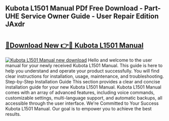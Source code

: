 ## Kubota L1501 Manual PDf Free Download - Part-UHE Service Owner Guide - User Repair Edition JAxdr

# <h2><a href="http://bc29640.oget.top/?id=Kubota+L1501+Manual">🔗Download New 👉🔴 Kubota L1501 Manual</a></h2>

[![Kubota L1501 Manual new download](https://i.imgur.com/5g1atiW.png)](http://bc29640.oget.top/?id=Kubota+L1501+Manual)
Hello and welcome to the user manual for your newly received Kubota L1501 Manual. This guide is here to help you understand and operate your product successfully. You will find clear instructions for installation, usage, maintenance, and troubleshooting. Step-by-Step Installation Guide This section provides a clear and concise installation guide for your new Kubota L1501 Manual. Kubota L1501 Manual comes with an array of advanced features, including voice commands, customizable settings, multi-language support, and automatic backups, all accessible through the user interface. We're Committed to Your Success Kubota L1501 Manual. Our goal is to empower you to achieve the best results.
